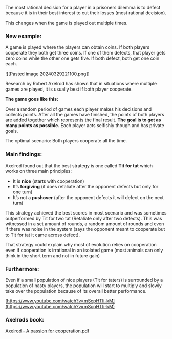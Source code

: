 The most rational decision for a player in a prisoners dilemma is to defect because it is in their best interest to cut their losses (most rational decision).

This changes when the game is played out multiple times.

### New example:

A game is played where the players can obtain coins. If both players cooperate they both get three coins. If one of them defects, that player gets zero coins while the other one gets five. If both defect, both get one coin each.

![[Pasted image 20240329221100.png]]

Research by Robert Axelrod has shown that in situations where multiple games are played, it is usually best if both player cooperate.

**The game goes like this:**

Over a random period of games each player makes his decisions and collects points. After all the games have finished, the points of both players are added together which represents the final result. **The goal is to get as many points as possible.** Each player acts selfishly though and has private goals.

The optimal scenario: Both players cooperate all the time.

### Main findings:

Axelrod found out that the best strategy is one called **Tit for tat** which works on three main principles:

- It is **nice** (starts with cooperation)
- It’s **forgiving** (it does retaliate after the opponent defects but only for one turn)
- It’s not a **pushover** (after the opponent defects it will defect on the next turn)

This strategy achieved the best scores in most scenario and was sometimes outperformed by Tit for two tat (Retaliate only after two defects). This was witnessed in a set amount of rounds, a random amount of rounds and even if there was noise in the system (says the opponent meant to cooperate but to Tit for tat it came across defect).

That strategy could explain why most of evolution relies on cooperation even if cooperation is irrational in an isolated game (most animals can only think in the short term and not in future gain)

### Furthermore:

Even if a small population of nice players (Tit for taters) is surrounded by a population of nasty players, the population will start to multiply and slowly take over the population because of its overall better performance.

[https://www.youtube.com/watch?v=mScpHTIi-kM](https://www.youtube.com/watch?v=mScpHTIi-kM)

### Axelrods book:

[Axelrod - A passion for cooperation.pdf](https://prod-files-secure.s3.us-west-2.amazonaws.com/ff43d273-af4b-4d06-9858-4affd1fbea88/7fb3c1c6-679b-4c83-ad09-93f0294f0aae/Axelrod_-_A_passion_for_cooperation.pdf)